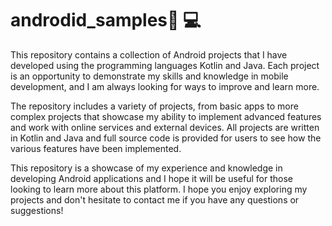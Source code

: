 # androdid_samples🧑‍ 💻

This repository contains a collection of Android projects that I have developed using the programming languages Kotlin and Java. Each project is an opportunity to demonstrate my skills and knowledge in mobile development, and I am always looking for ways to improve and learn more.

The repository includes a variety of projects, from basic apps to more complex projects that showcase my ability to implement advanced features and work with online services and external devices. All projects are written in Kotlin and Java and full source code is provided for users to see how the various features have been implemented.

This repository is a showcase of my experience and knowledge in developing Android applications and I hope it will be useful for those looking to learn more about this platform. I hope you enjoy exploring my projects and don't hesitate to contact me if you have any questions or suggestions!
